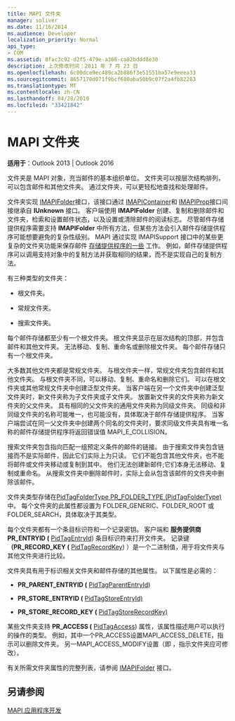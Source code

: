 ```yaml
---
title: MAPI 文件夹
manager: soliver
ms.date: 11/16/2014
ms.audience: Developer
localization_priority: Normal
api_type:
- COM
ms.assetid: 8fac3c92-d2f5-479e-a368-ca82bddd8e30
description: 上次修改时间：2011 年 7 月 23 日
ms.openlocfilehash: 6c00dce9ec489ca2b886f3e51551ba57e9eeea33
ms.sourcegitcommit: 8657170d071f9bcf680aba50b9c07f2a4fb82283
ms.translationtype: MT
ms.contentlocale: zh-CN
ms.lasthandoff: 04/28/2019
ms.locfileid: "33421842"
---
```

# <a name="mapi-folders"></a>MAPI 文件夹

  
  
**适用于**：Outlook 2013 | Outlook 2016 
  
文件夹是 MAPI 对象，充当邮件的基本组织单位。 文件夹可以按层次结构排列，可以包含邮件和其他文件夹。 通过文件夹，可以更轻松地查找和处理邮件。
  
文件夹实现 [IMAPIFolder](imapifolderimapicontainer.md)接口，该接口通过 [IMAPIContainer](imapicontainerimapiprop.md)和 [IMAPIProp](imapipropiunknown.md)接口间接继承自 **IUnknown** 接口。 客户端使用 **IMAPIFolder** 创建、复制和删除邮件和文件夹，检索和设置邮件状态，以及设置或清除邮件的阅读标志。 尽管邮件存储提供程序需要支持 **IMAPIFolder** 中所有方法，但某些方法会引入邮件存储提供程序可能想要避免的复杂性级别。 MAPI 通过实现 IMAPISupport 接口中的某些更复杂的文件夹功能来保存邮件 [存储提供程序的一些](imapisupportiunknown.md) 工作。 例如，邮件存储提供程序可以调用支持对象中的复制方法并获取相同的结果，而不是实现自己的复制方法。 
  
有三种类型的文件夹：
  
- 根文件夹。
    
- 常规文件夹。
    
- 搜索文件夹。
    
每个邮件存储都至少有一个根文件夹。 根文件夹显示在层次结构的顶部，并包含邮件和其他文件夹。 无法移动、复制、重命名或删除根文件夹。 每个邮件存储只有一个根文件夹。
  
大多数其他文件夹都是常规文件夹。 与根文件夹一样，常规文件夹包含邮件和其他文件夹。 与根文件夹不同，可以移动、复制、重命名和删除它们。 可以在根文件夹或其他常规文件夹中创建泛型文件夹。 当客户端在另一个文件夹中创建泛型文件夹时，新文件夹称为子文件夹或子文件夹。 放置新文件夹的文件夹称为新文件夹的父文件夹。 具有相同的父文件夹的通用文件夹称为同级文件夹。 同级和非同级文件夹的名称可能唯一，也可能没有，具体取决于邮件存储提供程序。 当客户端尝试在同一父文件夹中创建两个同名的文件夹时，要求同级文件夹具有唯一名称的邮件存储提供程序将返回错误值 MAPI_E_COLLISION。 
  
搜索文件夹包含指向匹配一组预定义条件的邮件的链接。 由于搜索文件夹包含链接而不是实际邮件，因此它们实际上为只读。 它们不能包含其他文件夹，也不能将邮件或文件夹移动或复制到其中。 他们无法创建新邮件;它们本身无法移动、复制或重命名。 从搜索文件夹中删除邮件时，实际上会从包含该邮件的文件夹中删除该邮件。
  
文件夹类型存储在[PidTagFolderType PR_FOLDER_TYPE (PidTagFolderType) ](pidtagfoldertype-canonical-property.md)中。  每个文件夹的此属性都设置为 FOLDER_GENERIC、FOLDER_ROOT 或 FOLDER_SEARCH，具体取决于其类型。
  
每个文件夹都有一个条目标识符和一个记录密钥。 客户端和 **服务提供商PR_ENTRYID (** [PidTagEntryId](pidtagentryid-canonical-property.md)) 条目标识符来打开文件夹。 记录键 **（PR_RECORD_KEY (** [PidTagRecordKey](pidtagrecordkey-canonical-property.md)) ）是一个二进制值，用于将文件夹与其他文件夹进行比较。 
  
文件夹具有用于标识相关文件夹和邮件存储的其他属性。 以下属性是必需的：
  
- **PR_PARENT_ENTRYID (** [PidTagParentEntryId](pidtagparententryid-canonical-property.md)) 
    
- **PR_STORE_ENTRYID (** [PidTagStoreEntryId)](pidtagstoreentryid-canonical-property.md)
    
- **PR_STORE_RECORD_KEY (** [PidTagStoreRecordKey)](pidtagstorerecordkey-canonical-property.md)
    
某些文件夹支持 **PR_ACCESS (** [PidTagAccess](pidtagaccess-canonical-property.md)) 属性，该属性描述用户可以执行的操作的类型。 例如，其中一个PR_ACCESS设置MAPI_ACCESS_DELETE，指示可以删除文件夹。 另一MAPI_ACCESS_MODIFY设置（即 ，指示文件夹应可修改）。 
  
有关所需文件夹属性的完整列表，请参阅 [IMAPIFolder](imapifolderimapicontainer.md) 接口。 
  
## <a name="see-also"></a>另请参阅



[MAPI 应用程序开发](mapi-application-development.md)

